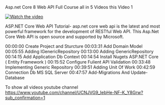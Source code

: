 Asp.net Core 8 Web API Full Course all in 5 Videos this Video 1 

[![Watch the video](https://img.youtube.com/vi/WHFTzo0psng/0.jpg)](https://youtu.be/WHFTzo0psng)

ASP.NET Core Web API Tutorial- asp.net core web api is the latest and most powerful framework for the development of RESTful Web API. This Asp.Net Core Web API is open source and supported by Microsoft. 

00:00:00 Create Project and Sturcture
00:03:31 Add Domain Model
00:05:55 Adding IGenericRepository
00:13:00 Adding GenericRepository
00:14:15 Add Application Db Context 
00:14:54 Install Nugets ASP.NET Core ( Entity Framework )
00:15:52 Configure Fulient API Validation 
00:33:48 Implementing Generic Repository
00:39:51 Adding Unit Of Work 
00:42:59 Connection Db MS SQL Server
00:47:57 Add-Migrations And Update-Database

To show all videos youtube channel 
https://www.youtube.com/channel/UCNJVG9_IebHe-NF-K_Y8Grw?sub_confirmation=1

